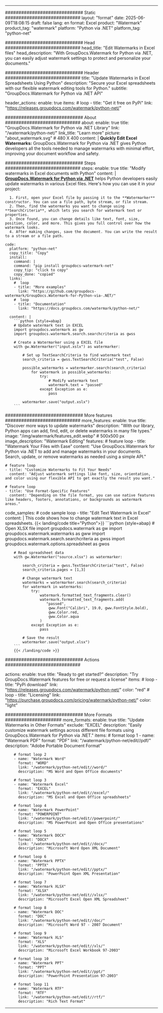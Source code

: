 
---
############################# Static ############################
layout: "format"
date:  2025-06-09T18:08:15
draft: false
lang: en
format: Excel
product: "Watermark"
product_tag: "watermark"
platform: "Python via .NET"
platform_tag: "python-net"

############################# Head ############################
head_title: "Edit Watermarks in Excel files"
head_description: "With GroupDocs.Watermark for Python via .NET, you can easily adjust watermark settings to protect and personalize your documents."

############################# Header ############################
title: "Update Watermarks in Excel Spreadsheets Using Python" 
description: "Secure your Excel spreadsheets with our flexible watermark editing tools for Python."
subtitle: "GroupDocs.Watermark for Python via .NET API" 

header_actions:
  enable: true
  items:
    #  loop
    - title: "Get it free on PyPi"
      link: "https://releases.groupdocs.com/watermark/python-net/"
      
############################# About ############################
about:
    enable: true
    title: "GroupDocs.Watermark for Python via .NET Library"
    link: "/watermark/python-net/"
    link_title: "Learn more"
    picture: "about_watermark.svg" # 480 X 400
    content: |
       **Quickly Edit Excel Watermarks:** GroupDocs.Watermark for Python via .NET gives Python developers all the tools needed to manage watermarks with minimal effort, improving your document workflow and safety.

############################# Steps ############################
steps:
    enable: true
    title: "Modify watermarks in Excel documents with Python"
    content: |
      **[GroupDocs.Watermark for Python via .NET](https://products.groupdocs.com/watermark/python-net/)** helps Python developers easily update watermarks in various Excel files. Here's how you can use it in your project:
      
      1. First, open your Excel file by passing it to the **Watermarker** constructor. You can use a file path, byte stream, or file stream.
      2. Then, find the watermarks you want to change using **SearchCriteria**, which lets you search for watermark text or properties.
      3. Once found, you can change details like text, font, size, position, color, and more. This gives you full control over how the watermark looks.
      4. After making changes, save the document. You can write the result to a stream or a file path.
   
    code:
      platform: "python-net"
      copy_title: "Copy"
      install:
        command: |
        command: "pip install groupdocs-watermark-net"
        copy_tip: "click to copy"
        copy_done: "copied"
      links:
        #  loop
        - title: "More examples"
          link: "https://github.com/groupdocs-watermark/GroupDocs.Watermark-for-Python-via-.NET/"
        #  loop
        - title: "Documentation"
          link: "https://docs.groupdocs.com/watermark/python-net/"
          
      content: |
        ```python {style=abap}
        # Update watermark text in EXCEL
        import groupdocs.watermark as gw
        import groupdocs.watermark.search.searchcriteria as gwss

        # Create a Watermarker using a EXCEL file
        with gw.Watermarker("input.xslx") as watermarker:

            # Set up TextSearchCriteria to find watermark text
            search_criteria = gwss.TextSearchCriteria("test", False)

            possible_watermarks = watermarker.search(search_criteria)
                for watermark in possible_watermarks:
                    try:
                        # Modify watermark text
                        watermark.text = "passed"
                    except Exception as e:
                        pass
            
            watermarker.save("output.xslx")
        ```            

############################# More features ############################
more_features:
  enable: true
  title: "Discover more ways to update watermarks"
  description: "With our library, Python apps can add, find, edit, or delete watermarks in many file types."
  image: "/img/watermark/features_edit.webp" # 500x500 px
  image_description: "Watermark Editing"
  features:
    # feature loop
    - title: "Watermark Your Files with Ease"
      content: "Use GroupDocs.Watermark for Python via .NET to add and manage watermarks in your documents. Search, update, or remove watermarks as needed using a simple API."

    # feature loop
    - title: "Customize Watermarks to Fit Your Needs"
      content: "Adjust watermark settings like font, size, orientation, and color using our flexible API to get exactly the result you want."

    # feature loop
    - title: "Use Format-Specific Features"
      content: "Depending on the file format, you can use native features like headers, footers, annotations, or backgrounds as watermark areas."
      
  code_samples:
    # code sample loop
    - title: "Edit Text Watermark in Excel"
      content: |
        This code shows how to change watermark text in Excel spreadsheets.
        {{< landing/code title="Python">}}
        ```python {style=abap}
        # Open XLSX file
        import groupdocs.watermark as gw
        import groupdocs.watermark.watermarks as gww
        import groupdocs.watermark.search.searchcriteria as gwss
        import groupdocs.watermark.options.spreadsheet as gwos

        # Read spreadsheet data
        with gw.Watermarker("source.xlsx") as watermarker:

            search_criteria = gwss.TextSearchCriteria("test", False)
            search_criteria.pages = [1,3]

            # Change watermark text
            watermarks = watermarker.search(search_criteria)
            for watermark in watermarks:
                try:
                    watermark.formatted_text_fragments.clear()
                    watermark.formatted_text_fragments.add(
                       "passed", 
                        gww.Font("Calibri", 19.0, gww.FontStyle.bold), 
                        gww.Color.red, 
                        gww.Color.aqua
                    )
                except Exception as e:
                    pass
        
            # Save the result
            watermarker.save("output.xlsx")
        ```
        {{< /landing/code >}}


############################# Actions ############################

actions:
  enable: true
  title: "Ready to get started?"
  description: "Try GroupDocs.Watermark features for free or request a license"
  items:
    #  loop
    - title: "PyPi download"
      link: "https://releases.groupdocs.com/watermark/python-net/"
      color: "red"
        #  loop
    - title: "Licensing"
      link: "https://purchase.groupdocs.com/pricing/watermark/python-net/"
      color: "light"


############################# More Formats #####################
more_formats:
    enable: true
    title: "Update Watermarks in Other Formats"
    exclude: "EXCEL"
    description: "Easily customize watermark settings across different file formats using GroupDocs.Watermark for Python via .NET."
    items: 
        # format loop 1
        - name: "Watermark PDF"
          format: "PDF"
          link: "/watermark/python-net/edit//pdf/"
          description: "Adobe Portable Document Format"

        # format loop 2
        - name: "Watermark Word"
          format: "WORD"
          link: "/watermark/python-net/edit//word/"
          description: "MS Word and Open Office documents"
          
        # format loop 3
        - name: "Watermark Excel"
          format: "EXCEL"
          link: "/watermark/python-net/edit//excel/"
          description: "MS Excel and Open Office spreadsheets"

        # format loop 4
        - name: "Watermark PowerPoint"
          format: "POWERPOINT"
          link: "/watermark/python-net/edit//powerpoint/"
          description: "MS PowerPoint and Open Office presentations"

        # format loop 5
        - name: "Watermark DOCX"
          format: "DOCX"
          link: "/watermark/python-net/edit//docx/"
          description: "Microsoft Word Open XML Document"
          
        # format loop 6
        - name: "Watermark PPTX"
          format: "PPTX"
          link: "/watermark/python-net/edit//pptx/"
          description: "PowerPoint Open XML Presentation"
          
        # format loop 7
        - name: "Watermark XLSX"
          format: "XLSX"
          link: "/watermark/python-net/edit//xlsx/"
          description: "Microsoft Excel Open XML Spreadsheet"

        # format loop 8
        - name: "Watermark DOC"
          format: "DOC"
          link: "/watermark/python-net/edit//doc/"
          description: "Microsoft Word 97 - 2007 Document"

        # format loop 9
        - name: "Watermark XLS"
          format: "XLS"
          link: "/watermark/python-net/edit//xls/"
          description: "Microsoft Excel Workbook 97-2003"

        # format loop 10
        - name: "Watermark PPT"
          format: "PPT"
          link: "/watermark/python-net/edit//ppt/"
          description: "PowerPoint Presentation 97-2003"

        # format loop 11
        - name: "Watermark RTF"
          format: "RTF"
          link: "/watermark/python-net/edit//rtf/"
          description: "Rich Text Format"

---